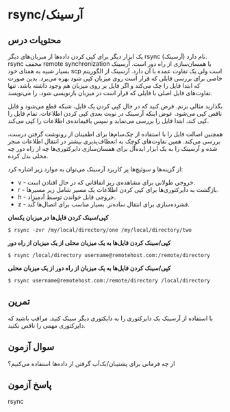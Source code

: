 # rsync/آرسینک

## محتویات درس

یک ابزار دیگر برای کپی کردن داده‌ها از میزبان‌های دیگر rsync (آرسینک) نام دارد. rsync مخفف remote synchronization یا همسان‌سازی از راه دور است. آرسینک بسیار شبیه به همتای خود scp است ولی یک تفاوت عمده با آن دارد. آرسینک از الگوریتم خاصی برای بررسی فایلی که قرار است روی میزبان کپی شود بهره می‌برد. بدین صورت که ابتدا فایل را چک می‌کند و اگر فایل بر روی میزبان هم وجود داشته باشد، تنها تفاوت‌های فایل اصلی با فایلی که قرار است در میزبان بازنویسی شود، را می‌نویسد.

بگذارید مثالی بزنم. فرض کنید که در حال کپی کردن یک فایل، شبکه قطع می‌شود و فایل ناقص کپی می‌شود. عوض اینکه آرسینک در نوبت بعدی کپی کردن اطلاعات، تمام فایل را کپی کند، ابتدا فایل را بررسی می‌نماید و سپس باقیمانده‌ی اطلاعات را کپی می‌کند.

همچنین اصالت فایل را با استفاده از چک‌سام‌ها برای اطمینان از رونوشت گرفتن درست، بررسی می‌کند. همین تفاوت‌های کوچک به انعطاف‌پذیری بیشتر در انتقال اطلاعات منجر شده و آرسینک را به یک ابزار ایده‌آل برای همسان‌سازی دایرکتوری‌ها چه از راه دور چه محلی بدل کرده.

از گزینه‌ها و سوئیچ‌ها پر کاربرد آرسینک می‌توان به موارد زیر اشاره کرد:

+ v - خروجی طولانی برای مشاهده‌ی ریز اتفاقاتی که در حال افتادن است.
+ r - بازگشت به دایرکتوری‌ها برای کپی کردن اطلاعات یک مسیر شامل زیر مسیرها.
+ h - خروجی قابل خواندن توسط آدمیزاد.
+ z - فشرده‌سازی برای انتقال ساده‌تر. بسیار مناسب برای اتصال‌ها کُند.

**کپی/سینک کردن فایل‌ها در میزبان یکسان**

```$ rsync -zvr /my/local/directory/one /my/local/directory/two```

**کپی/سینک کردن فایل‌ها به یک میزبان محلی از یک میزبان از راه دور**

```$ rsync /local/directory username@remotehost.com:/remote/directory```

**کپی/سینک کردن فایل‌ها به یک میزبان از راه دور از یک میزبان محلی**

```$ rsync username@remotehost.com:/remote/directory /local/directory```

## تمرین

با استفاده از آرسینک یک دایرکتوری را به دایکتوری دیگر سینک کنید. مراقب باشید که دایرکتوری مهمی را ناقص نکنید.

## سوال آزمون

از چه فرمانی برای پشتیبان/بک‌آپ گرفتن از داده‌ها استفاده می‌کنیم؟

## پاسخ آزمون

rsync
